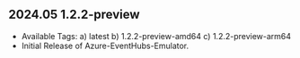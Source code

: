 ## 2024.05 1.2.2-preview
 
- Available Tags: 
    a) latest
    b) 1.2.2-preview-amd64
    c) 1.2.2-preview-arm64
- Initial Release of Azure-EventHubs-Emulator.
